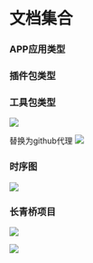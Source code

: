 #  文档集合

### APP应用类型

### 插件包类型

### 工具包类型

![](http://www.plantuml.com/plantuml/proxy?cache=no&src=https://huos3203.github.io/iDocs/uml/opinion-wbs.uml)

替换为github代理
![](http://www.plantuml.com/plantuml/proxy?cache=no&src=https://huos3203.github.io/iDocs/uml/CLIImageEditor-class.uml)


### 时序图
![](http://www.plantuml.com/plantuml/proxy?cache=no&src=https://huos3203.github.io/iDocs/uml/CLIImageEditor-act.uml) 


### 长青桥项目
![](http://www.plantuml.com/plantuml/proxy?cache=no&src=https://huos3203.github.io/iDocs/uml/长青桥/week-1-wbs.uml)


![](http://www.plantuml.com/plantuml/proxy?cache=no&src=https://huos3203.github.io/iDocs/uml/拍抢干-class.uml)
